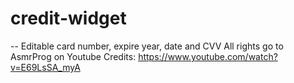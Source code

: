 # credit-widget
-- Editable card number, expire year, date and CVV
All rights go to AsmrProg on Youtube
Credits: https://www.youtube.com/watch?v=E69LsSA_myA
